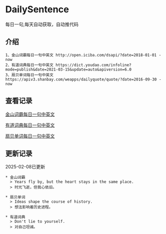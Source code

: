 # DailySentence

每日一句,每天自动获取，自动推代码

## 介绍

```
1、金山词霸每日一句中英文 http://open.iciba.com/dsapi/?date=2018-01-01 - now
2、有道词典每日一句中英文 https://dict.youdao.com/infoline?mode=publish&date=2021-03-15&update=auto&apiversion=6.0
3、扇贝单词每日一句中英文 https://apiv3.shanbay.com/weapps/dailyquote/quote/?date=2016-09-30 - now
```

## 查看记录

[金山词霸每日一句中英文](./data/iciba/)

[有道词典每日一句中英文](./data/youdao/)

[扇贝单词每日一句中英文](./data/shanbay/)

## 更新记录
2025-02-08已更新 
```
* 金山词霸
  > Years fly by, but the heart stays in the same place.
  > 时光飞逝，但我心依旧。

* 扇贝单词
  > Ideas shape the course of history.
  > 想法影响着历史进程。

* 有道词典
  > Don't lie to yourself.
  > 对自己坦诚。

```
